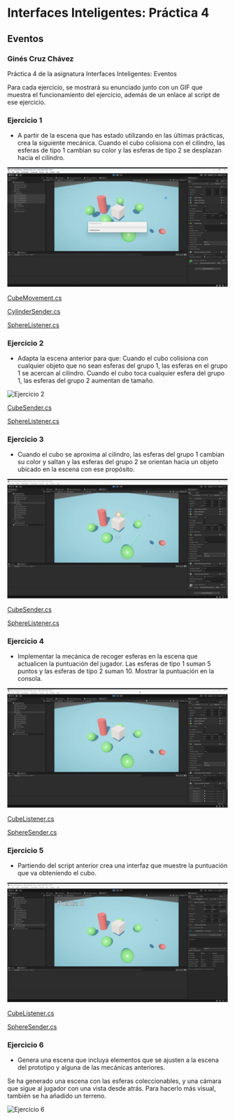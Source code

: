 # Interfaces Inteligentes: Práctica 4
## Eventos
### Ginés Cruz Chávez
Práctica 4 de la asignatura Interfaces Inteligentes: Eventos

Para cada ejercicio, se mostrará su enunciado junto con un GIF que muestra el funcionamiento del ejercicio, además de un enlace al script de ese ejercicio.

### Ejercicio 1
* A partir de la escena que has estado utilizando en las últimas prácticas, crea la siguiente mecánica. Cuando el cubo colisiona con el cilindro, las esferas de tipo 1 cambian su color y las esferas de tipo 2 se desplazan hacia el cilindro.

![Ejercicio 1](gifs/ejercicio1.gif)

[CubeMovement.cs](scripts/CubeMovement.cs)

[CylinderSender.cs](scripts/Exercise1/CylinderSender.cs)

[SphereListener.cs](scripts/Exercise1/SphereListener.cs)

### Ejercicio 2
* Adapta la escena anterior para que:
Cuando el cubo colisiona con cualquier objeto que no sean esferas del grupo 1, las esferas en el grupo 1 se acercan al cilindro. Cuando el cubo toca cualquier esfera del grupo 1, las esferas del grupo 2 aumentan de tamaño.

![Ejercicio 2](gifs/ejercicio2.gif)

[CubeSender.cs](scripts/Exercise2/CubeSender.cs)

[SphereListener.cs](scripts/Exercise2/SphereListener.cs)

### Ejercicio 3
* Cuando el cubo se aproxima al cilindro, las esferas del grupo 1 cambian su color y saltan y las esferas del grupo 2 se orientan hacia un objeto ubicado en la escena con ese propósito.

![Ejercicio 3](gifs/ejercicio3.gif)

[CubeSender.cs](scripts/Exercise3/CubeSender.cs)

[SphereListener.cs](scripts/Exercise3/SphereListener.cs)

### Ejercicio 4
* Implementar la mecánica de recoger esferas en la escena que actualicen la puntuación del jugador. Las esferas de tipo 1 suman 5 puntos y las esferas de tipo 2 suman 10. Mostrar la puntuación en la consola.

![Ejercicio 4](gifs/ejercicio4.gif)

[CubeListener.cs](scripts/Exercise4/CubeListener.cs)

[SphereSender.cs](scripts/Exercise4/SphereSender.cs)

### Ejercicio 5
* Partiendo del script anterior crea una interfaz que muestre la puntuación que va obteniendo el cubo.

![Ejercicio 5](gifs/ejercicio5.gif)

[CubeListener.cs](scripts/Exercise5/CubeListener.cs)

[SphereSender.cs](scripts/Exercise5/TextListener.cs)

### Ejercicio 6
* Genera una escena que incluya elementos que se ajusten a la escena del prototipo y alguna de las mecánicas anteriores.

Se ha generado una escena con las esferas coleccionables, y una cámara que sigue al jugador con una vista desde atrás. Para hacerlo más visual, también se ha añadido un terreno.

![Ejercicio 6](gifs/ejercicio6.gif)
